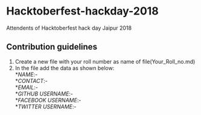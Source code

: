 # Hacktoberfest-hackday-2018
Attendents of Hacktoberfest hack day Jaipur 2018

## Contribution guidelines
1. Create a new file with your roll number as name of file(Your_Roll_no.md)
2. In the file add the data as shown below:<br/>
**NAME*:-<br/>
**CONTACT*:-<br/>
**EMAIL*:-<br/>
**GITHUB USERNAME*:-<br/>
**FACEBOOK USERNAME*:-<br/>
**TWITTER USERNAME*:-<br/>

